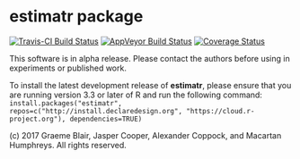 # estimatr package

[![Travis-CI Build Status](https://travis-ci.org/DeclareDesign/estimatr.svg?branch=master)](https://travis-ci.org/DeclareDesign/estimatr)
[![AppVeyor Build Status](https://ci.appveyor.com/api/projects/status/github/DeclareDesign/estimatr?branch=master&svg=true)](https://ci.appveyor.com/project/DeclareDesign/estimatr)
[![Coverage Status](https://coveralls.io/repos/github/DeclareDesign/estimatr/badge.svg?branch=master)](https://coveralls.io/github/DeclareDesign/estimatr?branch=master)

This software is in alpha release. Please contact the authors before using in experiments or published work.

To install the latest development release of **estimatr**, please ensure that you are running version 3.3 or later of R and run the following command:
`install.packages("estimatr", repos=c("http://install.declaredesign.org", "https://cloud.r-project.org"), dependencies=TRUE)`
 
(c) 2017 Graeme Blair, Jasper Cooper, Alexander Coppock, and Macartan Humphreys. All rights reserved.
